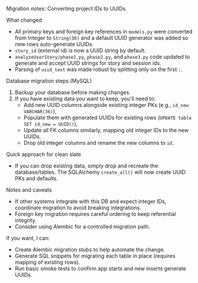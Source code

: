 Migration notes: Converting project IDs to UUIDs

What changed
- All primary keys and foreign key references in `models.py` were converted from Integer to `String(36)` and a default UUID generator was added so new rows auto-generate UUIDs.
- `story_id` (external id) is now a UUID string by default.
- `analyzeUserStory/phase1.py`, `phase2.py`, and `phase3.py` code updated to generate and accept UUID strings for story and session ids.
- Parsing of `usid_text` was made robust by splitting only on the first `:`.

Database migration steps (MySQL)
1. Backup your database before making changes.
2. If you have existing data you want to keep, you'll need to:
   - Add new UUID columns alongside existing integer PKs (e.g., `id_new VARCHAR(36)`),
   - Populate them with generated UUIDs for existing rows (`UPDATE table SET id_new = UUID()`),
   - Update all FK columns similarly, mapping old integer IDs to the new UUIDs.
   - Drop old integer columns and rename the new columns to `id`.

Quick approach for clean slate
- If you can drop existing data, simply drop and recreate the database/tables. The SQLAlchemy `create_all()` will now create UUID PKs and defaults.

Notes and caveats
- If other systems integrate with this DB and expect integer IDs, coordinate migration to avoid breaking integrations.
- Foreign key migration requires careful ordering to keep referential integrity.
- Consider using Alembic for a controlled migration path.

If you want, I can:
- Create Alembic migration stubs to help automate the change.
- Generate SQL snippets for migrating each table in place (requires mapping of existing rows).
- Run basic smoke tests to confirm app starts and new inserts generate UUIDs.
